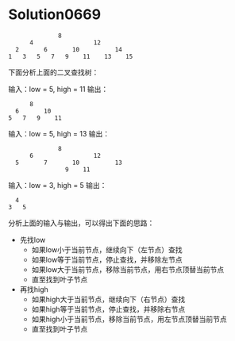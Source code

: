 # Solution0669

```text
              8
      4                 12
  2       6       10          14
1   3   5   7   9    11    13    15
```

下面分析上面的二叉查找树：

输入：low = 5, high = 11
输出：
```text
      8
  6       10
5   7   9    11
```

输入：low = 5, high = 13
输出：
```text
              8
      6                 12
  5       7       10          13
                9    11
```

输入：low = 3, high = 5
输出：
```text
  4
3   5
```

分析上面的输入与输出，可以得出下面的思路：
- 先找low
    - 如果low小于当前节点，继续向下（左节点）查找
    - 如果low等于当前节点，停止查找，并移除左节点
    - 如果low大于当前节点，移除当前节点，用右节点顶替当前节点
    - 直至找到叶子节点
- 再找high
    - 如果high大于当前节点，继续向下（右节点）查找
    - 如果high等于当前节点，停止查找，并移除右节点
    - 如果high小于当前节点，移除当前节点，用左节点顶替当前节点
    - 直至找到叶子节点
